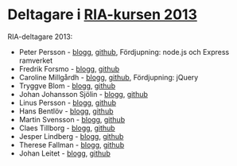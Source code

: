 Deltagare i [RIA-kursen 2013](https://coursepress.lnu.se/kurs/ria-utveckling-med-javascript/)
================

RIA-deltagare 2013:

*    Peter Persson - [blogg](http://www.perssonponerar.se/), [github](https://github.com/AllSecretsKnown), Fördjupning: node.js och Express ramverket
*    Fredrik Forsmo - [blogg](http://ria.forsmo.me), [github](https://github.com/frozzare)
*    Caroline Millgårdh - [blogg](http://caromill.tumblr.com/), [github](https://github.com/caromill), Fördjupning: jQuery
*    Tryggve Blom - [blogg](http://tryggve.calepin.co/), [github](https://github.com/tryggve)
*    Johan Johansson Sjölin - [blogg](http://devsjlin.calepin.co/), [github](https://github.com/sjolinjohan180)
*    Linus Persson - [blogg](http://www.870621.se), [github](https://github.com/LPMAXI)
*    Hans Bentlöv - [blogg](http://ria.bentlov.se), [github](https://github.com/hanserikb)
*    Martin Svensson - [blogg](http://ms22vk.blog.com/), [github](https://github.com/martinsvenssonphp)
*    Claes Tillborg - [blogg](http://claestillborg.calepin.co/), [github](https://github.com/ClaesTillborg)
*    Jesper Lindberg - [blogg](http://blog.jlind.me/), [github](https://github.com/mrjanek)
*    Therese Fallman - [blogg](http://ria.theresefallman.se/), [github](https://github.com/tess-andersson)
*    Johan Leitet - [blogg](http://coursepress.lnu.se/johan-leitet/tag/ria-utveckling-med-javascript/), [github](https://github.com/Leitet)
